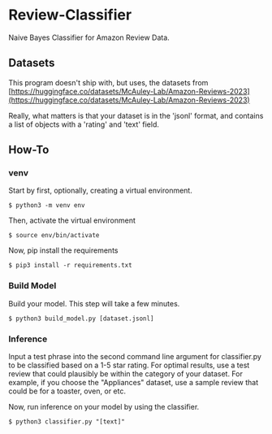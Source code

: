 # Review-Classifier
Naive Bayes Classifier for Amazon Review Data.

## Datasets
This program doesn't ship with, but uses, the datasets from [https://huggingface.co/datasets/McAuley-Lab/Amazon-Reviews-2023](https://huggingface.co/datasets/McAuley-Lab/Amazon-Reviews-2023)

Really, what matters is that your dataset is in the 'jsonl' format, and contains a list of objects with a 'rating' and 'text' field.

## How-To
### venv
Start by first, optionally, creating a virtual environment.

```
$ python3 -m venv env
```

Then, activate the virtual environment

```
$ source env/bin/activate
```

Now, pip install the requirements

```
$ pip3 install -r requirements.txt
```

### Build Model
Build your model. This step will take a few minutes.

```
$ python3 build_model.py [dataset.jsonl]
```

### Inference

Input a test phrase into the second command line argument for classifier.py to be classified based on a 1-5 star rating. For optimal results, use a test review that could plausibly be within the category of your dataset. For example, if you choose the "Appliances" dataset, use a sample review that could be for a toaster, oven, or etc.

Now, run inference on your model by using the classifier.

```
$ python3 classifier.py "[text]"
```